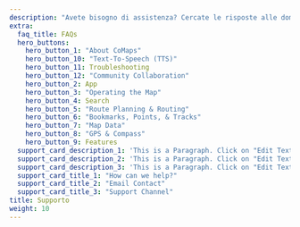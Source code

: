 ```yaml
---
description: "Avete bisogno di assistenza? Cercate le risposte alle domande più comuni. Ottenete il supporto di cui avete bisogno e mettetevi in contatto con altri membri della comunità."
extra:
  faq_title: FAQs
  hero_buttons:
    hero_button_1: "About CoMaps"
    hero_button_10: "Text-To-Speech (TTS)"
    hero_button_11: Troubleshooting
    hero_button_12: "Community Collaboration"
    hero_button_2: App
    hero_button_3: "Operating the Map"
    hero_button_4: Search
    hero_button_5: "Route Planning & Routing"
    hero_button_6: "Bookmarks, Points, & Tracks"
    hero_button_7: "Map Data"
    hero_button_8: "GPS & Compass"
    hero_button_9: Features
  support_card_description_1: 'This is a Paragraph. Click on "Edit Text" or double click on the text box to start editing the content and make sure to add any relevant details or information that you want to share with your visitors.'
  support_card_description_2: 'This is a Paragraph. Click on "Edit Text" or double click on the text box to start editing the content and make sure to add any relevant details or information that you want to share with your visitors.'
  support_card_description_3: 'This is a Paragraph. Click on "Edit Text" or double click on the text box to start editing the content and make sure to add any relevant details or information that you want to share with your visitors.'
  support_card_title_1: "How can we help?"
  support_card_title_2: "Email Contact"
  support_card_title_3: "Support Channel"
title: Supporto
weight: 10
---
```

